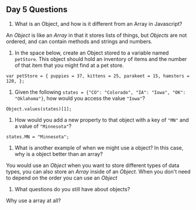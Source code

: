 ## Day 5 Questions

1. What is an Object, and how is it different from an Array in Javascript?

An *Object* is like an *Array* in that it stores lists of things, but *Objects* are not ordered, and can contain methods and strings and numbers.

1. In the space below, create an Object stored to a variable named `petStore`.  This object should hold an inventory of items and the number of that item that you might find at a pet store.

`var petStore = {
  puppies = 37,
  kittens = 25,
  parakeet = 15,
  hamsters = 120,
  };`

1. Given the following `states = {"CO": "Colorado", "IA": "Iowa", "OK": "Oklahoma"}`, how would you access the value `"Iowa"`?

`Object.values(states)[1];`

1. How would you add a new property to that object with a key of `"MN"` and a value of `"Minnesota"`?

`states.MN = "Minnesota";`

1. What is another example of when we might use a object?  In this case, why is a object better than an array?

You would use an *Object* when you want to store different types of data types, you can also store an *Array* inside of an *Object*. When you don't need to depend on the order you can use an *Object*

1. What questions do you still have about objects?

Why use a array at all?
